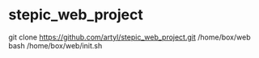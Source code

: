 # stepic_web_project

git clone https://github.com/artyl/stepic_web_project.git /home/box/web
bash /home/box/web/init.sh
